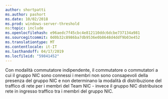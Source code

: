 ```yaml
---
author: shortpatti
ms.author: pashort
ms.date: 10/02/2018
ms.prod: windows-server-threshold
ms:topic: include
ms.openlocfilehash: e96aedc7f45cbc4e812110ddc6dcbe737134a981
ms.sourcegitcommit: 0d0b32c8986ba7db9536e0b8648d4ddf9b03e452
ms.translationtype: MT
ms.contentlocale: it-IT
ms.lasthandoff: 04/17/2019
ms.locfileid: "59841452"
---
```

Con modalità commutatore indipendente, il commutatore o commutatori a cui il gruppo NIC sono connessi i membri non sono consapevoli della presenza del gruppo NIC e non determinano la modalità di distribuzione del traffico di rete per i membri del Team NIC - invece il gruppo NIC distribuisce rete in ingresso traffico tra i membri del gruppo NIC. 